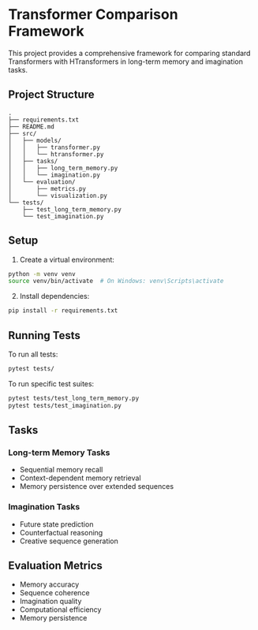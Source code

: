 # Transformer Comparison Framework

This project provides a comprehensive framework for comparing standard Transformers with HTransformers in long-term memory and imagination tasks.

## Project Structure

```
.
├── requirements.txt
├── README.md
├── src/
│   ├── models/
│   │   ├── transformer.py
│   │   └── htransformer.py
│   ├── tasks/
│   │   ├── long_term_memory.py
│   │   └── imagination.py
│   └── evaluation/
│       ├── metrics.py
│       └── visualization.py
└── tests/
    ├── test_long_term_memory.py
    └── test_imagination.py
```

## Setup

1. Create a virtual environment:
```bash
python -m venv venv
source venv/bin/activate  # On Windows: venv\Scripts\activate
```

2. Install dependencies:
```bash
pip install -r requirements.txt
```

## Running Tests

To run all tests:
```bash
pytest tests/
```

To run specific test suites:
```bash
pytest tests/test_long_term_memory.py
pytest tests/test_imagination.py
```

## Tasks

### Long-term Memory Tasks
- Sequential memory recall
- Context-dependent memory retrieval
- Memory persistence over extended sequences

### Imagination Tasks
- Future state prediction
- Counterfactual reasoning
- Creative sequence generation

## Evaluation Metrics

- Memory accuracy
- Sequence coherence
- Imagination quality
- Computational efficiency
- Memory persistence 